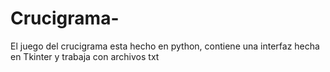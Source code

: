 # Crucigrama-
El juego del crucigrama esta hecho en python, contiene una interfaz hecha en Tkinter y trabaja con archivos txt
